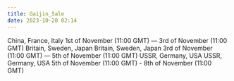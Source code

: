 ```yaml
---
title: Gaijin_Sale
date: 2023-10-28 02:14
---
```

China, France, Italy 1st of November (11:00 GMT) — 3rd of November (11:00 GMT)
Britain, Sweden, Japan Britain, Sweden, Japan 3rd of November (11:00 GMT) — 5th
of November (11:00 GMT) USSR, Germany, USA USSR, Germany, USA 5th of November
(11:00 GMT) - 8th of November (11:00 GMT)
